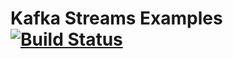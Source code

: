 # Kafka Streams Examples [![Build Status](https://travis-ci.com/pipefy/kafka-streams-examples.svg?branch=cr-master%2Fscala%2Fevent-drive%2Fevents-to-snapshot)](https://travis-ci.com/pipefy/kafka-streams-examples)
